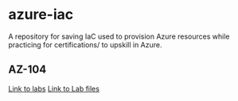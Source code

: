 # azure-iac

A repository for saving IaC used to provision Azure resources while practicing for certifications/ to upskill in Azure.

## AZ-104
[Link to labs](https://microsoftlearning.github.io/AZ-104-MicrosoftAzureAdministrator/)
[Link to Lab files](https://github.com/MicrosoftLearning/AZ-104-MicrosoftAzureAdministrator/archive/master.zip)
